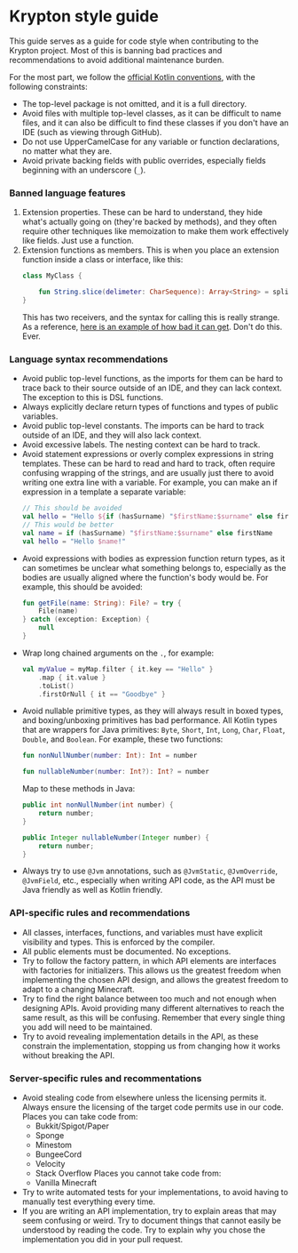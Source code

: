 # Krypton style guide
This guide serves as a guide for code style when contributing to the Krypton project.
Most of this is banning bad practices and recommendations to avoid additional maintenance burden.

For the most part, we follow the [official Kotlin conventions](https://kotlinlang.org/docs/coding-conventions.html), with the following constraints:
* The top-level package is not omitted, and it is a full directory.
* Avoid files with multiple top-level classes, as it can be difficult to name files, and it can also be difficult to find these classes if you don't have an IDE (such as viewing through GitHub).
* Do not use UpperCamelCase for any variable or function declarations, no matter what they are.
* Avoid private backing fields with public overrides, especially fields beginning with an underscore (`_`).

### Banned language features
1. Extension properties. These can be hard to understand, they hide what's actually going on (they're backed by methods), and they often require other techniques like memoization to make them work effectively like fields. Just use a function.
2. Extension functions as members. This is when you place an extension function inside a class or interface, like this:
    ```kotlin
    class MyClass {

        fun String.slice(delimeter: CharSequence): Array<String> = split(delimiter).toTypedArray()
    }
    ```
    This has two receivers, and the syntax for calling this is really strange.
    As a reference, [here is an example of how bad it can get](https://github.com/mworzala/canvas/blob/f74d0e3568a28214056155eef7ec1532e13d21d4/src/main/kotlin/com/mattworzala/canvas/RenderContext.kt#L54). Don't do this. Ever.

### Language syntax recommendations
* Avoid public top-level functions, as the imports for them can be hard to trace back to their source outside of an IDE, and they can lack context. The exception to this is DSL functions.
* Always explicitly declare return types of functions and types of public variables.
* Avoid public top-level constants. The imports can be hard to track outside of an IDE, and they will also lack context.
* Avoid excessive labels. The nesting context can be hard to track.
* Avoid statement expressions or overly complex expressions in string templates.
    These can be hard to read and hard to track, often require confusing wrapping of the strings, and are usually just there to avoid writing one extra line with a variable.
    For example, you can make an if expression in a template a separate variable:
    ```kotlin
    // This should be avoided
    val hello = "Hello ${if (hasSurname) "$firstName:$surname" else firstName}!"
    // This would be better
    val name = if (hasSurname) "$firstName:$surname" else firstName
    val hello = "Hello $name!"
    ```
* Avoid expressions with bodies as expression function return types, as it can sometimes be unclear what something belongs to, especially as the bodies are usually aligned where the function's body would be.
    For example, this should be avoided:
    ```kotlin
    fun getFile(name: String): File? = try {
        File(name)
    } catch (exception: Exception) {
        null
    }
    ```
* Wrap long chained arguments on the `.`, for example:
    ```kotlin
    val myValue = myMap.filter { it.key == "Hello" }
        .map { it.value }
        .toList()
        .firstOrNull { it == "Goodbye" }
    ```
* Avoid nullable primitive types, as they will always result in boxed types, and boxing/unboxing primitives has bad performance.
    All Kotlin types that are wrappers for Java primitives: `Byte`, `Short`, `Int`, `Long`, `Char`, `Float`, `Double`, and `Boolean`.
    For example, these two functions:
    ```kotlin
    fun nonNullNumber(number: Int): Int = number

    fun nullableNumber(number: Int?): Int? = number
    ```
    Map to these methods in Java:
    ```java
    public int nonNullNumber(int number) {
        return number;
    }

    public Integer nullableNumber(Integer number) {
        return number;
    }
    ```
* Always try to use `@Jvm` annotations, such as `@JvmStatic`, `@JvmOverride`, `@JvmField`, etc., especially when writing API code, as the API must be Java friendly as well as Kotlin friendly.

### API-specific rules and recommendations
* All classes, interfaces, functions, and variables must have explicit visibility and types. This is enforced by the compiler.
* All public elements must be documented. No exceptions.
* Try to follow the factory pattern, in which API elements are interfaces with factories for initializers. This allows us the greatest freedom when implementing the chosen API design, and allows the greatest freedom to adapt to a changing Minecraft.
* Try to find the right balance between too much and not enough when designing APIs. Avoid providing many different alternatives to reach the same result, as this will be confusing. Remember that every single thing you add will need to be maintained.
* Try to avoid revealing implementation details in the API, as these constrain the implementation, stopping us from changing how it works without breaking the API.

### Server-specific rules and recommentations
* Avoid stealing code from elsewhere unless the licensing permits it. Always ensure the licensing of the target code permits use in our code.
    Places you can take code from:
    * Bukkit/Spigot/Paper
    * Sponge
    * Minestom
    * BungeeCord
    * Velocity
    * Stack Overflow
    Places you cannot take code from:
    * Vanilla Minecraft
* Try to write automated tests for your implementations, to avoid having to manually test everything every time.
* If you are writing an API implementation, try to explain areas that may seem confusing or weird. Try to document things that cannot easily be understood by reading the code. Try to explain why you chose the implementation you did in your pull request.
